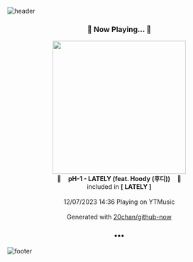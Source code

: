 ![header](https://capsule-render.vercel.app/api?type=wave&height=170&section=header&fontColor=090707&fontAlignX=45&fontAlignY=65&fontSize=100)

<h3 align="center">🎵 Now Playing... 🎵</h3>
<p align="center">
  <a href="https://music.youtube.com/watch?v=4HZ85H_xB_8">
    <img width="300" src="https://lh3.googleusercontent.com/7fV1wnFkStd_SOpGffgxKXYjYqmf1zCZeX4tfEIpQAbSYNkPvpnOEE4NVGj8dENXylb3rHHf_C90bYVb">
  </a>
  <br>
  🎵&nbsp&nbsp&nbsp <b>pH-1 - LATELY (feat. Hoody (후디))</b> &nbsp&nbsp&nbsp🎵
  <br>
  included in <b>[ LATELY ]</b>
  
  <br />
  <br />
  12/07/2023 14:36 Playing on YTMusic
  <br />
  <br />
  Generated with <a href="https://github.com/20chan/github-now">20chan/github-now</a>
</p>

<h3 align="center">•••</h3>

![footer](https://capsule-render.vercel.app/api?type=wave&height=150&section=footer)
